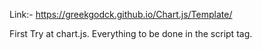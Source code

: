 Link:- https://greekgodck.github.io/Chart.js/Template/

First Try at chart.js. Everything to be done in the script tag.
